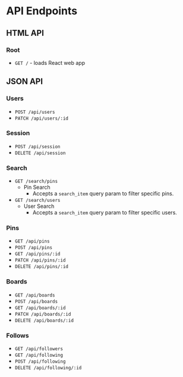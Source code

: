 # API Endpoints
## HTML API

### Root

+ `GET /` - loads React web app

## JSON API

### Users

+ `POST /api/users`
+ `PATCH /api/users/:id`

### Session

+ `POST /api/session`
+ `DELETE /api/session`

### Search

+ `GET /search/pins`
  + Pin Search
    + Accepts a `search_item` query param to filter specific pins.
+ `GET /search/users`
  + User Search
    + Accepts a `search_item` query param to filter specific users.

### Pins

+ `GET /api/pins`
+ `POST /api/pins`
+ `GET /api/pins/:id`
+ `PATCH /api/pins/:id`
+ `DELETE /api/pins/:id`

### Boards

+ `GET /api/boards`
+ `POST /api/boards`
+ `GET /api/boards/:id`
+ `PATCH /api/boards/:id`
+ `DELETE /api/boards/:id`

### Follows

+ `GET /api/followers`
+ `GET /api/following`
+ `POST /api/following`
+ `DELETE /api/following/:id`
